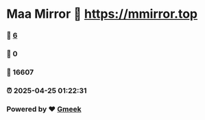 # Maa Mirror :link: https://mmirror.top 
### :page_facing_up: [6](https://mmirror.top/tag.html) 
### :speech_balloon: 0 
### :hibiscus: 16607 
### :alarm_clock: 2025-04-25 01:22:31 
### Powered by :heart: [Gmeek](https://github.com/Meekdai/Gmeek)
